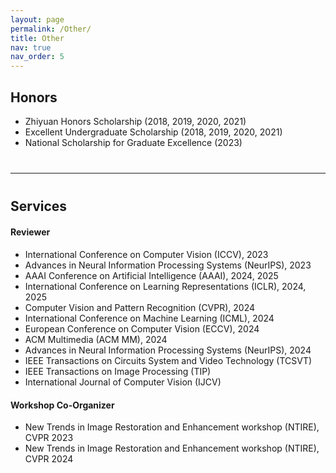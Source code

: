 ```yaml
---
layout: page
permalink: /Other/
title: Other
nav: true
nav_order: 5
---
```

## **Honors**

- Zhiyuan Honors Scholarship (2018, 2019, 2020, 2021)
- Excellent Undergraduate Scholarship (2018, 2019, 2020, 2021)
- National Scholarship for Graduate Excellence (2023)

<div style="margin-bottom: 40px;"></div>

---

<div style="margin-bottom: 40px;"></div>

## **Services**

<div style="margin-bottom: 20px;"></div>

#### Reviewer

- International Conference on Computer Vision (ICCV), 2023
- Advances in Neural Information Processing Systems (NeurIPS), 2023
- AAAI Conference on Artificial Intelligence (AAAI), 2024, 2025
- International Conference on Learning Representations (ICLR), 2024, 2025
- Computer Vision and Pattern Recognition (CVPR), 2024
- International Conference on Machine Learning (ICML), 2024
- European Conference on Computer Vision (ECCV), 2024
- ACM Multimedia (ACM MM), 2024
- Advances in Neural Information Processing Systems (NeurIPS), 2024
- IEEE Transactions on Circuits System and Video Technology (TCSVT)
- IEEE Transactions on Image Processing (TIP)
- International Journal of Computer Vision (IJCV)

<div style="margin-bottom: 20px;"></div>

#### Workshop Co-Organizer

- New Trends in Image Restoration and Enhancement workshop (NTIRE), CVPR 2023
- New Trends in Image Restoration and Enhancement workshop (NTIRE), CVPR 2024
